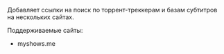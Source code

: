 Добавляет ссылки на поиск по торрент-треккерам и базам субтитров на нескольких сайтах.

Поддерживаемые сайты:

 * myshows.me